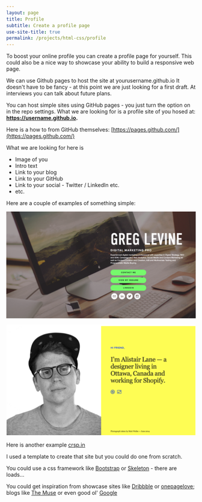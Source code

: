 ```yaml
---
layout: page
title: Profile
subtitle: Create a profile page
use-site-title: true
permalink: /projects/html-css/profile
---
```

To boost your online profile you can create a profile page for yourself. This could also be a nice way to showcase your ability to build a responsive web page.

We can use Github pages to host the site at yourusername.github.io
It doesn't have to be fancy - at this point we are just looking for a first draft. At interviews you can talk about future plans.

You can host simple sites using GitHub pages - you just turn the option on in the repo settings. What we are looking for is a profile site of you hosed at:
**https://username.github.io.**

Here is a how to from GitHub themselves:
[https://pages.github.com/](https://pages.github.com/)

What we are looking for here is
 - Image of you
 - Intro text
 - Link to your blog
 - Link to your GitHub
 - Link to your social - Twitter / LinkedIn etc.
 - etc.

Here are a couple of examples of something simple:

![](/img/example1.png)

![](/img/example2.png)


Here is another example
[crsp.in](https://crsp.in/)

I used a template to create that site but you could do one from scratch.

You could use a css framework like [Bootstrap](https://getbootstrap.com/) or [Skeleton](http://getskeleton.com/) - there are loads...

You could get inspiration from showcase sites like [Dribbble](https://dribbble.com/) or [onepagelove](https://onepagelove.com/gallery/personal); blogs like [The Muse](https://www.themuse.com/advice/our-24-favorite-onepage-personal-websites-will-inspire-you-to-make-your-own) or even good ol' [Google](https://www.google.com/search?q=simple+one+page+personal+site&rlz=1C5CHFA_enGB802GB802&source=lnms&tbm=isch&sa=X&ved=0ahUKEwiFnIqduqfgAhVKZ1AKHeMNBywQ_AUIDigB&biw=1440&bih=820)
